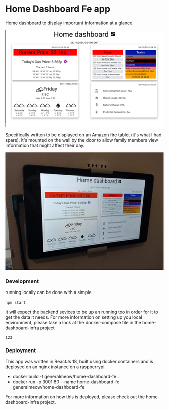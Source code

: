 # Home Dashboard Fe app

Home dashboard to display important information at a glance

![Dashboard snapshot](resources/dashboard-snapshot-image.png)

Specifically written to be displayed on an Amazon fire tablet (it's what I had spare), it's mounted on the wall by 
the door to allow family members view information that might affect their day.

![Tablet on wall](resources/tablet-on-wall.png)

### Development

running locally can be done with a simple 

`npm start`

It will expect the backend sevices to be up an running too in order for it to get the data it needs. For more information 
on setting up you local environment, please take a look at the docker-compose file in the home-dashboard-infra project

    123

### Deployment

This app was written in ReactJs 18, built using docker containers and is deployed on an nginx instance on a raspberrypi. 

- docker build -t generalmeow/home-dashboard-fe .
- docker run -p 3001:80 --name home-dashboard-fe generalmeow/home-dashboard-fe

For more information on how this is deployed, please check out the home-dashboard-infra project.